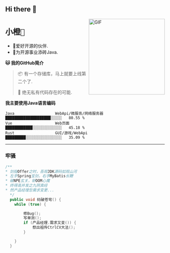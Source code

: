## Hi there 👋
<a href="https://cdn.pixabay.com/animation/2022/12/05/15/23/15-23-06-837_512.gif">
  <img align="right"  alt="GIF" src="https://cdn.pixabay.com/animation/2022/12/05/15/23/15-23-06-837_512.gif" width="240"/>
</a>

# `小橙🍊`

- 🍊爱好开源的伙伴. 
- 🍊为开源事业添砖Java.

**🐱 我的GitHub简介** 

> 📦 有一个存储库，马上就要上线第二个了.
> 
> 💼 绝无私有代码存在的可能.

**我主要使用Java语言编码** 

```text
Java                  WebApi/微服务/网络服务器              ████████████████████░░░░░   80.55 % 
Vue                   Web页面                              ████████████░░░░░░░░░░░░░   45.18 % 
Rust                  GUI/游戏/WebApi                      █████████░░░░░░░░░░░░░░░░   35.09 % 
```

---

### 牢骚

```java
/**
* 剑指Offer之时，吾观JDK源码如观山河
* 左手Spring宝剑，右手MyBatis长鞭
* 破NPE玄关，斩OOM心魔
* 终得高并发之九阴真经
* 然产品经理忽需求变更...
  */
  public void 码破苍穹() {
    while (true) {

        修Bug();
        写单测();
        if (产品经理.需求又变()) {
            祭出祖传CtrlCV大法();
        }

    }
  }
```
